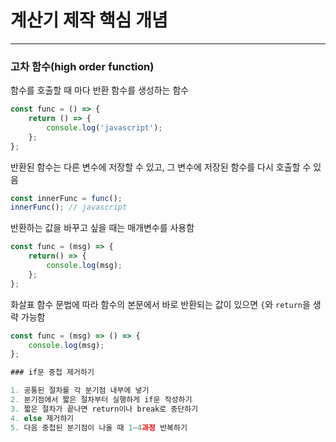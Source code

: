 # 계산기 제작 핵심 개념
---
### 고차 함수(high order function)

함수를 호출할 때 마다 반환 함수를 생성하는 함수 

```js
const func = () => {
    return () => {
        console.log('javascript');
    };
};
```

반환된 함수는 다른 변수에 저장할 수 있고, 그 변수에 저장된 함수를 다시 호출할 수 있음

```js
const innerFunc = func();
innerFunc(); // javascript
```

반환하는 값을 바꾸고 싶을 때는 매개변수를 사용함

```js
const func = (msg) => {
    return() => {
        console.log(msg);
    };
};
```

화살표 함수 문법에 따라 함수의 본문에서 바로 반환되는 값이 있으면 `{`와 `return`을 생략 가능함
```js
const func = (msg) => () => {
    console.log(msg);
};

### if문 중첩 제거하기 

1. 공통된 절차를 각 분기점 내부에 넣기
2. 분기점에서 짧은 절차부터 실행하게 if문 작성하기
3. 짧은 절차가 끝나면 return이나 break로 중단하기
4. else 제거하기
5. 다음 중첩된 분기점이 나올 때 1~4과정 반복하기
